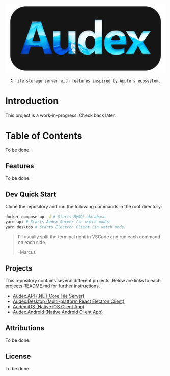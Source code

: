<div align="center">
    <img src="./Audex.png">

    A file storage server with features inspired by Apple's ecosystem.
</div>

# Introduction

This project is a work-in-progress. Check back later.

# Table of Contents

To be done.

## Features

To be done.

## Dev Quick Start
Clone the repository and run the following commands in the root directory:
```bash
docker-compose up -d # Starts MySQL database
yarn api # Starts Audex Server (in watch mode)
yarn desktop # Starts Electron Client (in watch mode)
```
> I'll usually split the terminal right in VSCode and run each command on each side.
> 
> -Marcus

## Projects

This repository contains several different projects. Below are links to each projects README.md for further instructions.

- [Audex.API (.NET Core File Server)](./Audex.API/README.md)
- [Audex.Desktop (Multi-platform React Electron Client)](./Audex.Desktop/README.md)
- [Audex.iOS (Native iOS Client App)](./Audex.iOS/README.md)
- [Audex.Android (Native Android Client App)](./Audex.Android/README.md)

## Attributions

To be done.

## License

To be done.


